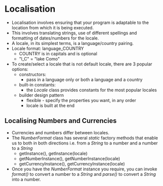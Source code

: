 # Localisation
* Localisation involves ensuring that your program is adaptable to the location from which it is being executed.
* This involves translating strings, use of different spellings and formatting of dates/numbers for the locale.
* A locale, in its simplest terms, is a language/country pairing.
* Locale format: language_COUNTRY
  * COUNTRY is in capitals and is optional
  * "l_C" = "lake Como"
* To create/select a locale that is not default locale, there are 3 popular options:
  * constructors:
    * pass in a language only or both a language and a country
  * built-in constants:
    * the *Locale* class provides constants for the most popular locales
  * builder design pattern
    * flexible - specify the properties you want, in any order
    * locale is built at the end

## Localising Numbers and Currencies
* Currencies and numbers differ between locales.
* The *NumberFormat* class has several *static* factory methods that enable us to both in both directions i.e. from a *String* to a number and a number to a *String*
  * getInstance(), getInstance(locale)
  * getNumberInstance(), getNumberInstance(locale)
  * getCurrencyInstance(), getCurrencyInstance(locale)
* Once you have the *NumberFormat* instance you require, you can invoke *format()* to convert a number to a *String* and *parse()* to convert a *String* into a number.